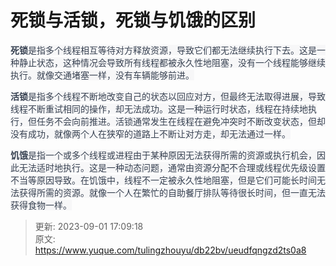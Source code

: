 # 死锁与活锁，死锁与饥饿的区别

<font style="color:rgb(55, 65, 81);background-color:rgb(247, 247, 248);"></font>

**<font style="color:rgb(55, 65, 81);background-color:rgb(247, 247, 248);">死锁</font>**<font style="color:rgb(55, 65, 81);background-color:rgb(247, 247, 248);">是指多个线程相互等待对方释放资源，导致它们都无法继续执行下去。这是一种静止状态，这种情况会导致所有线程都被永久性地阻塞，没有一个线程能够继续执行。就像交通堵塞一样，没有车辆能够前进。</font>

**<font style="color:rgb(55, 65, 81);background-color:rgb(247, 247, 248);">活锁</font>**<font style="color:rgb(55, 65, 81);background-color:rgb(247, 247, 248);">是指多个线程不断地改变自己的状态以回应对方，但最终无法取得进展，导致线程不断重试相同的操作，却无法成功。这是一种运行时状态，线程在持续地执行，但任务不会向前推进。活锁通常发生在线程在避免冲突时不断改变状态，但却没有成功，就像两个人在狭窄的道路上不断让对方走，却无法通过一样。</font>

**<font style="color:rgb(55, 65, 81);background-color:rgb(247, 247, 248);">饥饿</font>**<font style="color:rgb(55, 65, 81);background-color:rgb(247, 247, 248);">是指一个或多个线程或进程由于某种原因无法获得所需的资源或执行机会，因此无法适时地执行。这是一种动态问题，通常由资源分配不合理或线程优先级设置不当等原因导致。在饥饿中，线程不一定被永久性地阻塞，但是它们可能长时间无法获得所需的资源。就像一个人在繁忙的自助餐厅排队等待很长时间，但一直无法获得食物一样。</font>





> 更新: 2023-09-01 17:09:18  
> 原文: <https://www.yuque.com/tulingzhouyu/db22bv/ueudfqngzd2ts0a8>